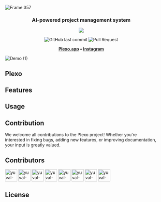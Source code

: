 ![Frame 357](https://github.com/plexoapp/plexo-platform/assets/30696989/644be273-d195-4277-8e1e-c49a50b53924)

<h3 align="center">
  AI-powered project management system
</h3>

<p align="center">
  <a href="https://hub.docker.com/r/minskylab/plexo-platform/tags"><img src="https://img.shields.io/docker/v/minskylab/plexo-platform?color=19B888&label="></a>
<p>

<p align="center">
  <img alt="GitHub last commit" src="https://img.shields.io/github/last-commit/plexoapp/plexo-platform?color=blue">
  <img alt="Pull Request" src="https://img.shields.io/badge/PRs-welcome-blue">
</p>

<p align="center">
  <strong>
    <a href="https://www.hub.plexo.app">Plexo.app</a> • <a href="https://www.instagram.com/plexo_app/">Instagram</a>
  </strong>
</p>

![Demo (1)](https://github.com/plexoapp/plexo-platform/assets/30696989/45603923-5420-49e5-8fe2-59618b3b099c)

## Plexo
## Features
## Usage
## Contribution

We welcome all contributions to the Plexo project! Whether you're interested in fixing bugs, adding new features, or improving documentation, your input is greatly valued.


## Contributors


[//]: contributor-faces
<a href="https://github.com/bregydoc"><img src="https://avatars.githubusercontent.com/u/18302365?s=96&v=4" title="yuval-hazaz" width="40" height="40"></a>
<a href="https://github.com/annalbirena"><img src="https://avatars.githubusercontent.com/u/30696989?v=4" title="yuval-hazaz" width="40" height="40"></a>
<a href="https://github.com/Julianqll"><img src="https://avatars.githubusercontent.com/u/64666002?s=96&v=4" title="yuval-hazaz" width="40" height="40"></a>
<a href="https://github.com/AlvaroZev"><img src="https://avatars.githubusercontent.com/u/62489050?s=96&v=4" title="yuval-hazaz" width="40" height="40"></a>
<a href="https://github.com/mariagnoriegag"><img src="https://avatars.githubusercontent.com/u/25857636?v=4" title="yuval-hazaz" width="40" height="40"></a>
<a href="https://github.com/VktorR"><img src="https://avatars.githubusercontent.com/u/134090955?v=4" title="yuval-hazaz" width="40" height="40"></a>
<a href="https://github.com/juan4056"><img src="https://avatars.githubusercontent.com/u/38072704?s=96&v=4" title="yuval-hazaz" width="40" height="40"></a>
<a href="https://github.com/eltruforce"><img src="https://avatars.githubusercontent.com/u/101885013?s=96&v=4" title="yuval-hazaz" width="40" height="40"></a>

[//]: contributor-faces

## License


